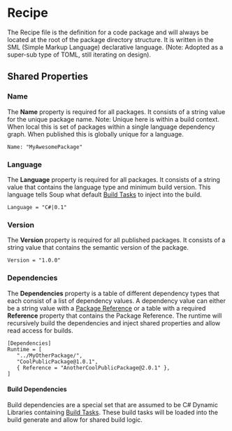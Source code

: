 # Recipe

The Recipe file is the definition for a code package and will always be located at the root of the package directory structure. It is written in the SML (Simple Markup Language) declarative language. (Note: Adopted as a super-sub type of TOML, still iterating on design).

## Shared Properties

### Name
The **Name** property is required for all packages. It consists of a string value for the unique package name. Note: Unique here is within a build context. When local this is set of packages within a single language dependency graph. When published this is globally unique for a language.
```
Name: "MyAwesomePackage"
```

### Language
The **Language** property is required for all packages. It consists of a string value that contains the language type and minimum build version. This language tells Soup what default [Build Tasks](Build-Task.md) to inject into the build.
```
Language = "C#|0.1"
```

### Version
The **Version** property is required for all published packages. It consists of a string value that contains the semantic version of the package.
```
Version = "1.0.0"
```

### Dependencies
The **Dependencies** property is a table of different dependency types that each consist of a list of dependency values. A dependency value can either be a string value with a [Package Reference](Package-Reference.md) or a table with a required **Reference** property that contains the Package Reference. The runtime will recursively build the dependencies and inject shared properties and allow read access for builds.
```
[Dependencies]
Runtime = [
   "../MyOtherPackage/",
   "CoolPublicPackage@1.0.1",
   { Reference = "AnotherCoolPublicPackage@2.0.1" },
]
```

#### Build Dependencies
Build dependencies are a special set that are assumed to be C# Dynamic Libraries containing [Build Tasks](Build-Task.md). These build tasks will be loaded into the build generate and allow for shared build logic.
